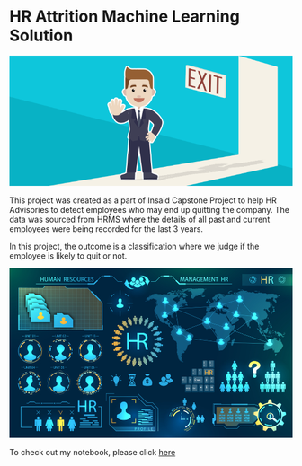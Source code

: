 # HR Attrition Machine Learning Solution

![enter image description here](https://github.com/Sathish0911/hr-employee-attrition/blob/main/Attrtion.png?raw=true)

This project was created as a part of Insaid Capstone Project to help HR Advisories to detect employees who may end up quitting the company. The data was sourced from HRMS where the details of all past and current employees were being recorded for the last 3 years. 

In this project, the outcome is a classification where we judge if the employee is likely to quit or not.

![enter image description here](https://github.com/Sathish0911/hr-employee-attrition/blob/main/hr-analytics-10.jpg?raw=true)


To check out my notebook, please click [here](https://github.com/Sathish0911/hr-employee-attrition/blob/main/HR_Analytics.ipynb)
